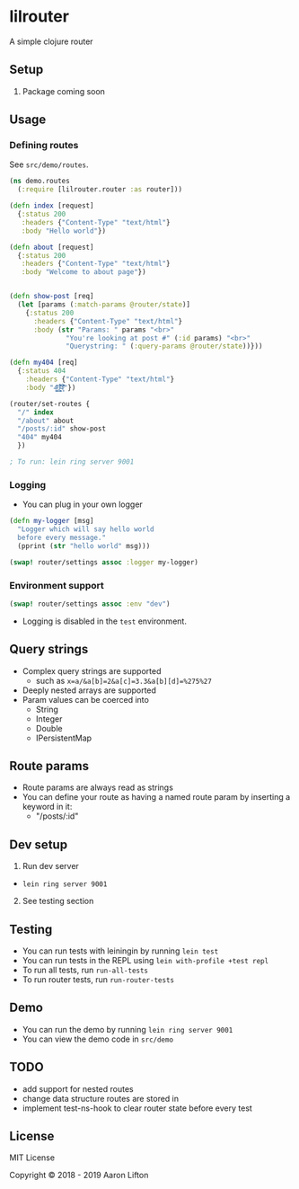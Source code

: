 # lilrouter

A simple clojure router

## Setup
1. Package coming soon

## Usage

### Defining routes

See `src/demo/routes`.

```clojure
(ns demo.routes
  (:require [lilrouter.router :as router]))

(defn index [request]
  {:status 200
   :headers {"Content-Type" "text/html"}
   :body "Hello world"})

(defn about [request]
  {:status 200
   :headers {"Content-Type" "text/html"}
   :body "Welcome to about page"})


(defn show-post [req]
  (let [params (:match-params @router/state)]
    {:status 200
      :headers {"Content-Type" "text/html"}
      :body (str "Params: " params "<br>"
              "You're looking at post #" (:id params) "<br>"
              "Querystring: " (:query-params @router/state))}))

(defn my404 [req]
  {:status 404
    :headers {"Content-Type" "text/html"}
    :body "4̶͈̫̘͖̲̳̌̈̑0̸͉̠̘͓͎͇́͐̈͗͆̑͘͝͝4̵͓͔̀̈̀͒̽̍̓͑̌͘"})

(router/set-routes {
  "/" index
  "/about" about
  "/posts/:id" show-post
  "404" my404
  })

; To run: lein ring server 9001
```

### Logging

- You can plug in your own logger

```clojure
(defn my-logger [msg]
  "Logger which will say hello world
  before every message."
  (pprint (str "hello world" msg)))

(swap! router/settings assoc :logger my-logger)
```

### Environment support

```clojure
(swap! router/settings assoc :env "dev")
```
- Logging is disabled in the `test` environment.


## Query strings
- Complex query strings are supported
  - such as `x=a/&a[b]=2&a[c]=3.3&a[b][d]=%275%27`
- Deeply nested arrays are supported
- Param values can be coerced into
  - String
  - Integer
  - Double
  - IPersistentMap

## Route params
- Route params are always read as strings
- You can define your route as having a named route param
by inserting a keyword in it:
  - "/posts/:id"

## Dev setup
1. Run dev server
  - `lein ring server 9001`
2. See testing section

## Testing
- You can run tests with leiningin by running `lein test`
- You can run tests in the REPL using `lein with-profile +test repl`
- To run all tests, run `run-all-tests`
- To run router tests, run `run-router-tests`

## Demo
- You can run the demo by running `lein ring server 9001`
- You can view the demo code in `src/demo`

## TODO
- add support for nested routes
- change data structure routes are stored in
- implement test-ns-hook to clear router state before every test

## License
MIT License

Copyright © 2018 - 2019 Aaron Lifton
